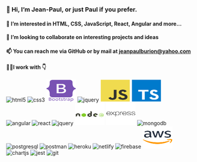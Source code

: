 ### 👋 Hi, I’m Jean-Paul, or just Paul if you prefer.


#### 👀 I’m interested in HTML, CSS, JavaScript, React, Angular and more...


#### 💞️ I’m looking to collaborate on interesting projects and ideas


#### 📫 You can reach me via GitHub or by mail at jeanpaulburion@yahoo.com

<!---
Popol2411/Popol2411 is a ✨ special ✨ repository because its `README.md` (this file) appears on your GitHub profile.
You can click the Preview link to take a look at your changes.
--->

#### :man_technologist:I work with :point_down:

<p> 
<img src="https://www.vectorlogo.zone/logos/w3_html5/w3_html5-ar21.svg" alt="html5" width="80" height="60"/> </a> 
<img src="https://www.vectorlogo.zone/logos/w3_css/w3_css-ar21.svg" alt="css3" width="80" height="60"/> </a>
<img src="https://raw.githubusercontent.com/devicons/devicon/master/icons/bootstrap/bootstrap-plain-wordmark.svg" alt="bootstrap" width="80" height="60"/> </a>
<img src="https://www.vectorlogo.zone/logos/sass-lang/sass-lang-icon.svg" alt="jquery" width="80" height="60"/> </a>
<img src="https://raw.githubusercontent.com/devicons/devicon/master/icons/javascript/javascript-original.svg" alt="javascript" width="80" height="60"/> </a>
<img src="https://raw.githubusercontent.com/devicons/devicon/master/icons/typescript/typescript-original.svg" alt="typescript" width="80" height="60"/> </a>
<br>
<img src="https://www.vectorlogo.zone/logos/angular/angular-ar21.svg" alt="angular" width="80" height="60"/> </a>
<img src="https://www.vectorlogo.zone/logos/reactjs/reactjs-ar21.svg" alt="react" width="80" height="60"/> </a>  
<img src="https://www.vectorlogo.zone/logos/jquery/jquery-horizontal.svg" alt="jquery" width="80" height="60"/> </a>
<img src="https://raw.githubusercontent.com/devicons/devicon/master/icons/nodejs/nodejs-original-wordmark.svg" alt="nodejs" width="80" height="60"/> </a>
<img src="https://raw.githubusercontent.com/devicons/devicon/master/icons/express/express-original-wordmark.svg" alt="express" width="80" height="60"/> </a>
<img src="https://www.vectorlogo.zone/logos/mongodb/mongodb-ar21.svg" alt="mongodb" width="80" height="60"/> </a>
<br>
<img src="https://www.vectorlogo.zone/logos/postgresql/postgresql-horizontal.svg" alt="postgresql" width="80" height="60"/> </a>
<img src="https://www.vectorlogo.zone/logos/getpostman/getpostman-ar21.svg" alt="postman" width="80" height="60"/> </a>
<img src="https://www.vectorlogo.zone/logos/heroku/heroku-ar21.svg" alt="heroku" width="80" height="60"/> </a>
<img src="https://www.vectorlogo.zone/logos/netlify/netlify-ar21.svg" alt="netlify" width="80" height="60"/> </a>
<img src="https://www.vectorlogo.zone/logos/firebase/firebase-ar21.svg" alt="firebase" width="80" height="60"/> </a>
<img src="https://raw.githubusercontent.com/devicons/devicon/master/icons/amazonwebservices/amazonwebservices-original-wordmark.svg" alt="aws" width="80" height="60"/></a>
<br>
<img src="https://www.chartjs.org/media/logo-title.svg" alt="chartjs" width="80" height="60"/> </a>
<img src="https://www.vectorlogo.zone/logos/jestjsio/jestjsio-ar21.svg" alt="jest" width="80" height="60"/> </a>  
<img src="https://www.vectorlogo.zone/logos/git-scm/git-scm-ar21.svg" alt="git" width="80" height="60"/> </a> 
</p>
